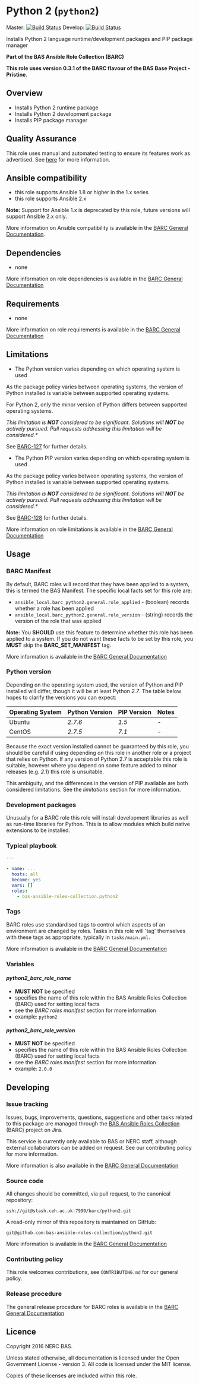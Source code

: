 # Python 2 (`python2`)

Master: [![Build Status](https://semaphoreci.com/api/v1/bas-ansible-roles-collection/python2/branches/master/badge.svg)](https://semaphoreci.com/bas-ansible-roles-collection/python2)
Develop: [![Build Status](https://semaphoreci.com/api/v1/bas-ansible-roles-collection/python2/branches/develop/badge.svg)](https://semaphoreci.com/bas-ansible-roles-collection/python2)

Installs Python 2 language runtime/development packages and PIP package manager

**Part of the BAS Ansible Role Collection (BARC)**

**This role uses version 0.3.1 of the BARC flavour of the BAS Base Project - Pristine**.

## Overview

* Installs Python 2 runtime package
* Installs Python 2 development package
* Installs PIP package manager

## Quality Assurance

This role uses manual and automated testing to ensure its features work as advertised.
See [here](tests/README.md) for more information.

## Ansible compatibility

* this role supports Ansible 1.8 or higher in the 1.x series
* this role supports Ansible 2.x

**Note:** Support for Ansible 1.x is deprecated by this role, future versions will support Ansible 2.x only.

More information on Ansible compatibility is available in the
[BARC General Documentation](https://antarctica.hackpad.com/BARC-Overview-and-Policies-SzcHzHvitkt#:h=Ansible-compatbility).

## Dependencies

* none

More information on role dependencies is available in the
[BARC General Documentation](https://antarctica.hackpad.com/BARC-Overview-and-Policies-SzcHzHvitkt#:h=Role-dependencies)

## Requirements

* none

More information on role requirements is available in the
[BARC General Documentation](https://antarctica.hackpad.com/BARC-Overview-and-Policies-SzcHzHvitkt#:h=Role-requirements)

## Limitations

* The Python version varies depending on which operating system is used

As the package policy varies between operating systems, the version of Python installed is variable between supported 
operating systems.

For Python 2, only the minor version of Python differs between supported operating systems.

_This limitation is **NOT** considered to be significant. Solutions will **NOT** be actively pursued._ 
_Pull requests addressing this limitation will be considered.*_

See [BARC-127](https://jira.ceh.ac.uk/browse/BARC-127) for further details.

* The Python PIP version varies depending on which operating system is used

As the package policy varies between operating systems, the version of Python installed is variable between supported 
operating systems.

_This limitation is **NOT** considered to be significant. Solutions will **NOT** be actively pursued._ 
_Pull requests addressing this limitation will be considered.*_

See [BARC-128](https://jira.ceh.ac.uk/browse/BARC-128) for further details.

More information on role limitations is available in the 
[BARC General Documentation](https://antarctica.hackpad.com/BARC-Overview-and-Policies-SzcHzHvitkt#:h=Role-limitations)
 
## Usage

### BARC Manifest

By default, BARC roles will record that they have been applied to a system, this is termed the BAS Manifest.
The specific local facts set for this role are:

* `ansible_local.barc_python2.general.role_applied` - (boolean) records whether a role has been applied
* `ansible_local.barc_python2.general.role_version` - (string) records the version of the role that was applied

**Note:** You **SHOULD** use this feature to determine whether this role has been applied to a system.
If you do not want these facts to be set by this role, you **MUST** skip the **BARC_SET_MANIFEST** tag.

More information is available in the
[BARC General Documentation](https://antarctica.hackpad.com/BARC-Overview-and-Policies-SzcHzHvitkt#:h=Role-Manifest)

### Python version

Depending on the operating system used, the version of Python and PIP installed will differ, though it will be at least 
Python *2.7*. The table below hopes to clarify the versions you can expect:

| Operating System | Python Version | PIP Version | Notes  |
| ---------------- | -------------- | ----------- | ------ |
| Ubuntu           | *2.7.6*        | *1.5*       | -      |
| CentOS           | *2.7.5*        | *7.1*       | -      |

Because the exact version installed cannot be guaranteed by this role, you should be careful if using depending on this 
role in another role or a project that relies on Python. If any version of Python 2.7 is acceptable this role is 
suitable, however where you depend on some feature added to minor releases (e.g. *2.1*) this role is unsuitable.

This ambiguity, and the differences in the version of PIP available are both considered limitations.
See the *limitations* section for more information.

### Development packages

Unusually for a BARC role this role will install development libraries as well as run-time libraries for Python. This 
is to allow modules which build native extensions to be installed.

### Typical playbook

```yaml
---

- name: ...
  hosts: all
  become: yes
  vars: []
  roles:
    - bas-ansible-roles-collection.python2
```

### Tags

BARC roles use standardised tags to control which aspects of an environment are changed by roles.
Tasks in this role will 'tag' themselves with these tags as appropriate, typically in `tasks/main.yml`.

More information is available in the
[BARC General Documentation](https://antarctica.hackpad.com/BARC-Overview-and-Policies-SzcHzHvitkt#:h=Appendix-B---BARC-Standardised)

### Variables

#### *python2_barc_role_name*

* **MUST NOT** be specified
* specifies the name of this role within the BAS Ansible Roles Collection (BARC) used for setting local facts
* see the *BARC roles manifest* section for more information
* example: `python2`

#### *python2_barc_role_version*

* **MUST NOT** be specified
* specifies the name of this role within the BAS Ansible Roles Collection (BARC) used for setting local facts
* see the *BARC roles manifest* section for more information
* example: `2.0.0`

## Developing

### Issue tracking

Issues, bugs, improvements, questions, suggestions and other tasks related to this package are managed through the
[BAS Ansible Roles Collection](https://jira.ceh.ac.uk/projects/BARC) (BARC) project on Jira.

This service is currently only available to BAS or NERC staff, although external collaborators can be added on request.
See our contributing policy for more information.

More information is also available in the
[BARC General Documentation](https://antarctica.hackpad.com/BARC-Overview-and-Policies-SzcHzHvitkt#:h=Issue-Tracking)

### Source code

All changes should be committed, via pull request, to the canonical repository:

`ssh://git@stash.ceh.ac.uk:7999/barc/python2.git`

A read-only mirror of this repository is maintained on GitHub:

`git@github.com:bas-ansible-roles-collection/python2.git`

More information is available in the
[BARC General Documentation](https://antarctica.hackpad.com/BARC-Overview-and-Policies-SzcHzHvitkt#:h=Source-Code)

### Contributing policy

This role welcomes contributions, see `CONTRIBUTING.md` for our general policy.

### Release procedure

The general release procedure for BARC roles is available in the
[BARC General Documentation](https://antarctica.hackpad.com/BARC-Overview-and-Policies-SzcHzHvitkt#:h=Release-procedures)

## Licence

Copyright 2016 NERC BAS.

Unless stated otherwise, all documentation is licensed under the Open Government License - version 3.
All code is licensed under the MIT license.

Copies of these licenses are included within this role.
